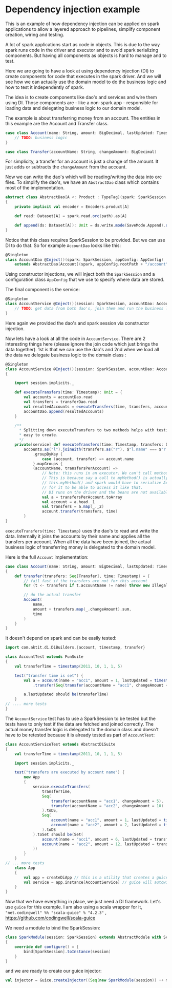 # Dependency injection example

This is an example of how dependency injection can be applied on spark applications to
allow a layered approach to pipelines, simplify component creation, wiring and testing.

A lot of spark applications start as code in objects. This is due to the way spark
runs code in the driver and executor and to avoid spark serializing components. But having
all components as objects is hard to manage and to test.

Here we are going to have a look at using dependency injection (DI) to create components for
code that executes in the spark driver. And we will see how we can actually use the domain
model to do the business logic and how to test it independently of spark.

The idea is to create components like dao's and services and wire them using DI. Those
components are - like a non-spark app - responsible for loading data and delegating
business logic to our domain model.

The example is about transferring money from an account. The entities in this example are
the Account and Transfer class.

```scala
case class Account(name: String, amount: BigDecimal, lastUpdated: Timestamp) {
	// TODO: business logic 
}

case class Transfer(accountName: String, changeAmount: BigDecimal)
```

For simplicity, a transfer for an account is just a change of the amount. It just adds or subtracts the 
`changeAmount` from the account.

Now we can write the dao's which will be reading/writing the data into orc files. To
simplify the dao's, we have an `AbstractDao` class which contains most of the implementation.

```scala
abstract class AbstractDao[A <: Product : TypeTag](spark: SparkSession, path: String)
{
	private implicit val encoder = Encoders.product[A]

	def read: Dataset[A] = spark.read.orc(path).as[A]

	def append(ds: Dataset[A]): Unit = ds.write.mode(SaveMode.Append).orc(path)
}
``` 

Notice that this class requires SparkSession to be provided. But we can use DI to do that. So
for example `AccountDao` looks like this: 

```scala
@Singleton
class AccountDao @Inject()(spark: SparkSession, appConfig: AppConfig)
	extends AbstractDao[Account](spark, appConfig.rootPath + "/account")
```

Using constructor injections, we will inject both the `SparkSession` and a configuration
class `AppConfig` that we use to specify where data are stored. 

The final component is the service:

```scala
@Singleton
class AccountService @Inject()(session: SparkSession, accountDao: AccountDao, transferDao: TransferDao) {
	// TODO: get data from both dao's, join them and run the business logic using the domain model.
}
```

Here again we provided the dao's and spark session via constructor injection.

Now lets have a look at all the code in `AccountService`. There are 2 interesting things
here (please ignore the join code which just brings the data together). 1st is that we
can use the dao's and 2nd when we load all the data we delegate business logic to the
domain class :

```scala
@Singleton
class AccountService @Inject()(session: SparkSession, accountDao: AccountDao, transferDao: TransferDao)
{

	import session.implicits._

	def executeTransfers(time: Timestamp): Unit = {
		val accounts = accountDao.read
		val transfers = transferDao.read
		val resultedAccounts = executeTransfers(time, transfers, accounts)
		accountDao.append(resultedAccounts)
	}

	/**
	  * Splitting down executeTransfers to two methods helps with testing. Here we only have to pass datasets which are
	  * easy to create.
	  */
	private[service] def executeTransfers(time: Timestamp, transfers: Dataset[Transfer], accounts: Dataset[Account]): Dataset[Account] =
		accounts.as("l").joinWith(transfers.as("r"), $"l.name" === $"r.accountName")
			.groupByKey {
				case (account, transfer) => account.name
			}.mapGroups {
			(accountName, transfersPerAccount) =>
				// Note: this runs in an executor. We can't call methods from AccountService here.
				// This is because say a call to myMethod() is actually a call to
				// this.myMethod() and spark would have to serialize AccountService in order
				// for it to be able to access it like that.
				// DI runs on the driver and the beans are not available on executors.
				val a = transfersPerAccount.toArray
				val account = a.head._1
				val transfers = a.map(_._2)
				account.transfer(transfers, time)
		}
}
```

`executeTransfers(time: Timestamp)` uses the dao's to read and write the data. Internally it
joins the accounts by their name and applies all the transfers per account. When all the data
have been joined, the actual business logic of transferring money is delegated to the domain
model.

Here is the full `Account` implementation:

```scala
case class Account(name: String, amount: BigDecimal, lastUpdated: Timestamp)
{
	def transfer(transfers: Seq[Transfer], time: Timestamp) = {
		// fail fast if the transfers are not for this account
		for (t <- transfers if t.accountName != name) throw new IllegalArgumentException(s"transfer() for account $name called for a transfer $t")

		// do the actual transfer
		Account(
			name,
			amount + transfers.map(_.changeAmount).sum,
			time
		)
	}
}
``` 

It doesn't depend on spark and can be easily tested:

```scala
import com.aktit.di.DiBuilders.{account, timestamp, transfer}

class AccountTest extends FunSuite
{
	val transferTime = timestamp(2011, 10, 1, 1, 5)

	test("transfer time is set") {
		val a = account(name = "acc1", amount = 1, lastUpdated = timestamp(2010, 5, 10, 8, 0))
			.transfer(Seq(transfer(accountName = "acc1", changeAmount = 5)), transferTime)

		a.lastUpdated should be(transferTime)
	}
// .... more tests
}

```

The `AccountService` test has to use a SparkSession to be tested but the tests have to
only test if the data are fetched and joined correctly. The actual money transfer logic is
delegated to the domain class and doesn't have to be retested because it is already tested
as part of `AccountTest`:

```scala
class AccountServiceTest extends AbstractDiSuite
{
	val transferTime = timestamp(2011, 10, 1, 1, 5)

	import session.implicits._

	test("transfers are executed by account name") {
		new App
		{
			service.executeTransfers(
				transferTime,
				Seq(
					transfer(accountName = "acc1", changeAmount = 5),
					transfer(accountName = "acc2", changeAmount = 10)
				).toDS,
				Seq(
					account(name = "acc1", amount = 1, lastUpdated = timestamp(2010, 5, 10, 8, 0)),
					account(name = "acc2", amount = 2, lastUpdated = timestamp(2010, 8, 11, 8, 0))
				).toDS
			).toSet should be(Set(
				account(name = "acc1", amount = 6, lastUpdated = transferTime),
				account(name = "acc2", amount = 12, lastUpdated = transferTime)
			))
		}
	}
// ... more tests
	class App
	{
		val app = createDiApp // this is a utility that creates a guice instance so that we can autowire beans
		val service = app.instance[AccountService] // guice will autowire AccountService for us 
	}
}

```

Now that we have everything in place, we just need a DI framework. Let's use `guice` for this example. I am also using
a scala wrapper for it, `"net.codingwell" %% "scala-guice" % "4.2.3"` , https://github.com/codingwell/scala-guice 

We need a module to bind the SparkSession:

```scala
class SparkModule(session: SparkSession) extends AbstractModule with ScalaModule
{
	override def configure() = {
		bind[SparkSession].toInstance(session)
	}
}
```

and we are ready to create our guice injector:

```scala
val injector = Guice.createInjector((Seq(new SparkModule(session)) ++ modules).asJava)
```